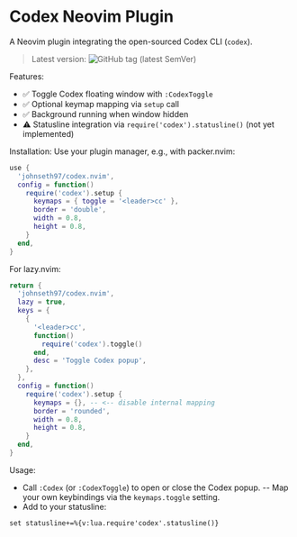 # Codex Neovim Plugin

A Neovim plugin integrating the open-sourced Codex CLI (`codex`).
> Latest version: ![GitHub tag (latest SemVer)](https://img.shields.io/github/v/tag/johnseth97/codex.nvim?sort=semver)

Features:
- ✅ Toggle Codex floating window with `:CodexToggle`
- ✅ Optional keymap mapping via `setup` call
- ✅ Background running when window hidden
- ⚠️ Statusline integration via `require('codex').statusline()` (not yet implemented)

Installation:
Use your plugin manager, e.g., with packer.nvim:
```lua
use {
  'johnseth97/codex.nvim',
  config = function()
    require('codex').setup {
      keymaps = { toggle = '<leader>cc' },
      border = 'double',
      width = 0.8,
      height = 0.8,
    }
  end,
}
```
For lazy.nvim:
```lua
return {
  'johnseth97/codex.nvim',
  lazy = true,
  keys = {
    {
      '<leader>cc',
      function()
        require('codex').toggle()
      end,
      desc = 'Toggle Codex popup',
    },
  },
  config = function()
    require('codex').setup {
      keymaps = {}, -- <-- disable internal mapping
      border = 'rounded',
      width = 0.8,
      height = 0.8,
    }
  end,
}
```

Usage:
- Call `:Codex` (or `:CodexToggle`) to open or close the Codex popup.
-- Map your own keybindings via the `keymaps.toggle` setting.
- Add to your statusline:
```vim
set statusline+=%{v:lua.require'codex'.statusline()}
```
